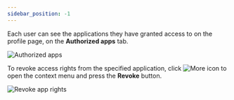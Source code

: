 ```yaml
---
sidebar_position: -1
---
```


Each user can see the applications they have granted access to on the profile page, on the **Authorized apps** tab.

![Authorized apps](/assets/images/docspace/authorized-apps.png)

To revoke access rights from the specified application, click ![More icon](/assets/images/docspace/more-icon.png) to open the context menu and press the **Revoke** button.

![Revoke app rights](/assets/images/docspace/revoke.png)
